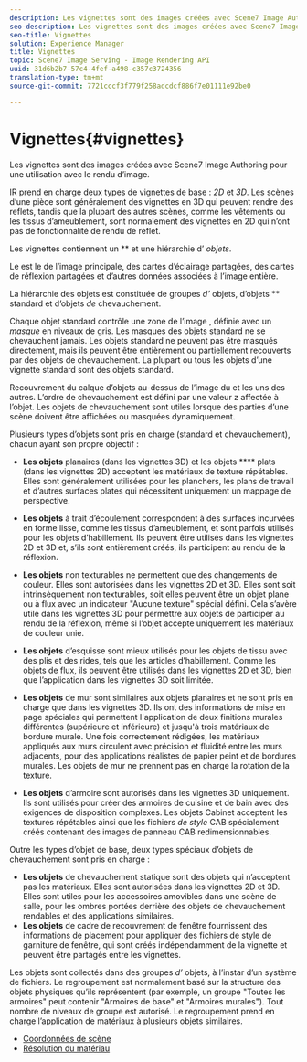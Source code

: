 ```yaml
---
description: Les vignettes sont des images créées avec Scene7 Image Authoring pour une utilisation avec le rendu d’image.
seo-description: Les vignettes sont des images créées avec Scene7 Image Authoring pour une utilisation avec le rendu d’image.
seo-title: Vignettes
solution: Experience Manager
title: Vignettes
topic: Scene7 Image Serving - Image Rendering API
uuid: 31d6b2b7-57c4-4fef-a498-c357c3724356
translation-type: tm+mt
source-git-commit: 7721cccf3f779f258adcdcf886f7e01111e92be0

---
```



# Vignettes{#vignettes}

Les vignettes sont des images créées avec Scene7 Image Authoring pour une utilisation avec le rendu d’image.

IR prend en charge deux types de vignettes de base : *2D* et *3D*. Les scènes d’une pièce sont généralement des vignettes en 3D qui peuvent rendre des reflets, tandis que la plupart des autres scènes, comme les vêtements ou les tissus d’ameublement, sont normalement des vignettes en 2D qui n’ont pas de fonctionnalité de rendu de reflet.

Les vignettes contiennent un ** et une hiérarchie d’ *objets*.

Le  est le  de l’image principale, des cartes d’éclairage partagées, des cartes de réflexion partagées et d’autres données associées à l’image entière.

La hiérarchie des objets est constituée de groupes *d’* objets, d’objets ** standard et d’objets *de* chevauchement.

Chaque objet standard contrôle une zone de l’image , définie avec un *masque* en niveaux de gris. Les masques des objets standard ne se chevauchent jamais. Les objets standard ne peuvent pas être masqués directement, mais ils peuvent être entièrement ou partiellement recouverts par des objets de chevauchement. La plupart ou tous les objets d’une vignette standard sont des objets standard.

Recouvrement du calque d’objets au-dessus de l’image  du et les uns des autres. L’ordre de chevauchement est défini par une valeur z affectée à l’objet. Les objets de chevauchement sont utiles lorsque des parties d’une scène doivent être affichées ou masquées dynamiquement.

Plusieurs types d’objets sont pris en charge (standard et chevauchement), chacun ayant son propre objectif :

* **Les objets** planaires (dans les vignettes 3D) et les objets **** plats (dans les vignettes 2D) acceptent les matériaux de texture répétables. Elles sont généralement utilisées pour les planchers, les plans de travail et d’autres surfaces plates qui nécessitent uniquement un mappage de perspective.

* **Les objets** à trait d’écoulement correspondent à des surfaces incurvées en forme lisse, comme les tissus d’ameublement, et sont parfois utilisés pour les objets d’habillement. Ils peuvent être utilisés dans les vignettes 2D et 3D et, s’ils sont entièrement créés, ils participent au rendu de la réflexion.
* **Les objets** non texturables ne permettent que des changements de couleur. Elles sont autorisées dans les vignettes 2D et 3D. Elles sont soit intrinsèquement non texturables, soit elles peuvent être un objet plane ou à flux avec un indicateur &quot;Aucune texture&quot; spécial défini. Cela s’avère utile dans les vignettes 3D pour permettre aux objets de participer au rendu de la réflexion, même si l’objet accepte uniquement les matériaux de couleur unie.
* **Les objets** d’esquisse sont mieux utilisés pour les objets de tissu avec des plis et des rides, tels que les articles d’habillement. Comme les objets de flux, ils peuvent être utilisés dans les vignettes 2D et 3D, bien que l’application dans les vignettes 3D soit limitée.
* **Les objets** de mur sont similaires aux objets planaires et ne sont pris en charge que dans les vignettes 3D. Ils ont des informations de mise en page spéciales qui permettent l&#39;application de deux finitions murales différentes (supérieure et inférieure) et jusqu&#39;à trois matériaux de bordure murale. Une fois correctement rédigées, les matériaux appliqués aux murs circulent avec précision et fluidité entre les murs adjacents, pour des applications réalistes de papier peint et de bordures murales. Les objets de mur ne prennent pas en charge la rotation de la texture.
* **Les objets** d’armoire sont autorisés dans les vignettes 3D uniquement. Ils sont utilisés pour créer des armoires de cuisine et de bain avec des exigences de disposition complexes. Les objets Cabinet acceptent les textures répétables ainsi que les fichiers *de style* CAB spécialement créés contenant des images de panneau CAB redimensionnables.

Outre les types d’objet de base, deux types spéciaux d’objets de chevauchement sont pris en charge :

* **Les objets** de chevauchement statique sont des objets qui n’acceptent pas les matériaux. Elles sont autorisées dans les vignettes 2D et 3D. Elles sont utiles pour les accessoires amovibles dans une scène de salle, pour les ombres portées derrière des objets de chevauchement rendables et des applications similaires.
* **Les objets** de cadre de recouvrement de fenêtre fournissent des informations de placement pour appliquer des fichiers de style de garniture de fenêtre, qui sont créés indépendamment de la vignette et peuvent être partagés entre les vignettes.

Les objets sont collectés dans des groupes *d’* objets, à l’instar d’un système de fichiers. Le regroupement est normalement basé sur la structure des objets physiques qu’ils représentent (par exemple, un groupe &quot;Toutes les armoires&quot; peut contenir &quot;Armoires de base&quot; et &quot;Armoires murales&quot;). Tout nombre de niveaux de groupe est autorisé. Le regroupement prend en charge l’application de matériaux à plusieurs objets similaires.

* [Coordonnées de scène](c-ir-scene-coordinates.md)
* [Résolution du matériau](c-ir-material-resolution.md)
